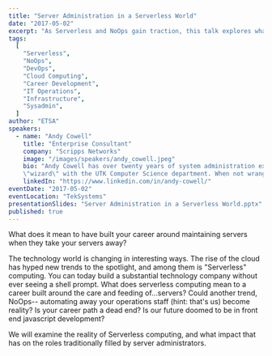 ```yaml
---
title: "Server Administration in a Serverless World"
date: "2017-05-02"
excerpt: "As Serverless and NoOps gain traction, this talk explores what these trends mean for careers built on server administration—and whether ops roles still have a future."
tags:
  [
    "Serverless",
    "NoOps",
    "DevOps",
    "Cloud Computing",
    "Career Development",
    "IT Operations",
    "Infrastructure",
    "Sysadmin",
  ]
author: "ETSA"
speakers:
  - name: "Andy Cowell"
    title: "Enterprise Consultant"
    company: "Scripps Networks"
    image: "/images/speakers/andy_cowell.jpeg"
    bio: "Andy Cowell has over twenty years of system administration experience in a variety of environments.  Currently, he works for Scripps Networks as the manager of the Application Engineering and Automation group, which is responsible for a large number and wide variety of environments, from legacy Windows apps, to DevOps-style Linux web deployments, both on-prem and in the cloud.  He has been responsible for some of the top destinations on the Internet, such as HGTV.com, Dilbert.com, and Metallica.com.  In the past, he has worn many hats,from networking admin to full-time developer, and cut his teeth as a
    \"wizard\" with the UTK Computer Science department. When not wrangling systems, he solders microcontrollers, paints toy soldiers, drinks bourbon, smokes pipes, and rolls 20s."
    linkedIn: "https://www.linkedin.com/in/andy-cowell/"
eventDate: "2017-05-02"
eventLocation: "TekSystems"
presentationSlides: "Server Administration in a Serverless World.pptx"
published: true
---
```


What does it mean to have built your career around maintaining servers when they take your servers away?

The technology world is changing in interesting ways. The rise of the cloud has hyped new trends to the spotlight, and among them is "Serverless" computing. You can today build a substantial technology company without ever seeing a shell prompt. What does serverless computing mean to a career built around the care and feeding of...servers? Could another trend, NoOps-- automating away your operations staff (hint: that's us) become reality? Is your career path a dead end? Is our future doomed to be in front end javascript development?

We will examine the reality of Serverless computing, and what impact that has on the roles traditionally filled by server administrators.

